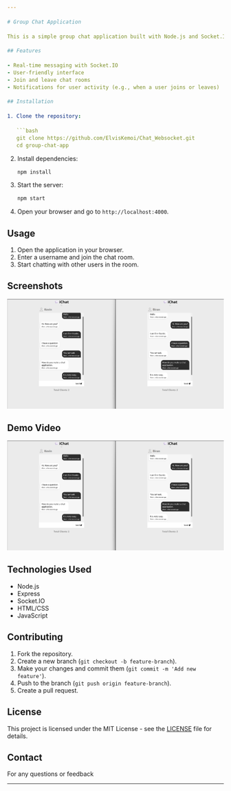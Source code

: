 ```yaml
---

# Group Chat Application

This is a simple group chat application built with Node.js and Socket.IO. It allows users to join a chat room and communicate in real-time.

## Features

- Real-time messaging with Socket.IO
- User-friendly interface
- Join and leave chat rooms
- Notifications for user activity (e.g., when a user joins or leaves)

## Installation

1. Clone the repository:

   ```bash
   git clone https://github.com/ElvisKemoi/Chat_Websocket.git
   cd group-chat-app
   ```

2. Install dependencies:

   ```bash
   npm install
   ```

3. Start the server:

   ```bash
   npm start
   ```

4. Open your browser and go to `http://localhost:4000`.

## Usage

1. Open the application in your browser.
2. Enter a username and join the chat room.
3. Start chatting with other users in the room.
## Screenshots

![Screenshot 1](./Project%20Images/image.png)

## Demo Video

[![Demo Video](./Project%20Images/image.png)](./Project%20Images/20240628-1354-37.4921687.mp4)

## Technologies Used

- Node.js
- Express
- Socket.IO
- HTML/CSS
- JavaScript

## Contributing

1. Fork the repository.
2. Create a new branch (`git checkout -b feature-branch`).
3. Make your changes and commit them (`git commit -m 'Add new feature'`).
4. Push to the branch (`git push origin feature-branch`).
5. Create a pull request.

## License

This project is licensed under the MIT License - see the [LICENSE](LICENSE) file for details.

## Contact

For any questions or feedback

---
```

